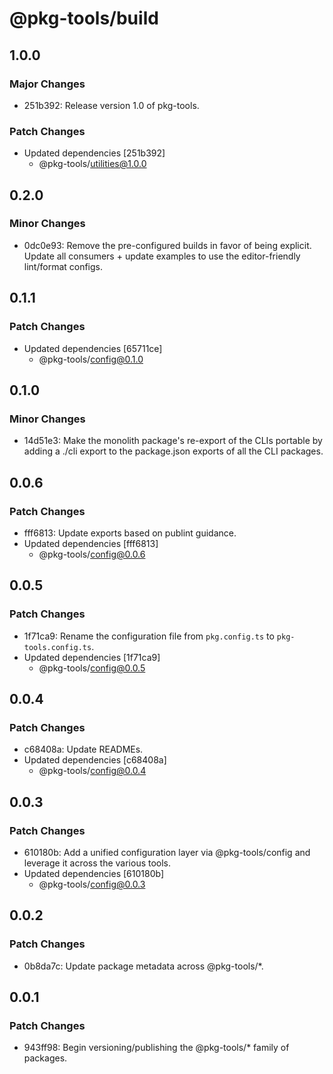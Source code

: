 # @pkg-tools/build

## 1.0.0

### Major Changes

- 251b392: Release version 1.0 of pkg-tools.

### Patch Changes

- Updated dependencies [251b392]
  - @pkg-tools/utilities@1.0.0

## 0.2.0

### Minor Changes

- 0dc0e93: Remove the pre-configured builds in favor of being explicit. Update all consumers + update examples to use the editor-friendly lint/format configs.

## 0.1.1

### Patch Changes

- Updated dependencies [65711ce]
  - @pkg-tools/config@0.1.0

## 0.1.0

### Minor Changes

- 14d51e3: Make the monolith package's re-export of the CLIs portable by adding a ./cli export to the package.json exports of all the CLI packages.

## 0.0.6

### Patch Changes

- fff6813: Update exports based on publint guidance.
- Updated dependencies [fff6813]
  - @pkg-tools/config@0.0.6

## 0.0.5

### Patch Changes

- 1f71ca9: Rename the configuration file from `pkg.config.ts` to `pkg-tools.config.ts`.
- Updated dependencies [1f71ca9]
  - @pkg-tools/config@0.0.5

## 0.0.4

### Patch Changes

- c68408a: Update READMEs.
- Updated dependencies [c68408a]
  - @pkg-tools/config@0.0.4

## 0.0.3

### Patch Changes

- 610180b: Add a unified configuration layer via @pkg-tools/config and leverage it across the various tools.
- Updated dependencies [610180b]
  - @pkg-tools/config@0.0.3

## 0.0.2

### Patch Changes

- 0b8da7c: Update package metadata across @pkg-tools/\*.

## 0.0.1

### Patch Changes

- 943ff98: Begin versioning/publishing the @pkg-tools/\* family of packages.
